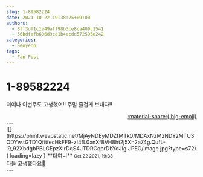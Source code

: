 ```yaml
---
slug: 1-89582224
date: 2021-10-22 19:38:25+09:00
authors:
  - 8ff3df1c1e49aff98b3ce8ca409c1541
  - 56bdfafb606d9ce1b4ecdd572595e242
categories:
  - Seoyeon
tags:
  - Fan Post
---
```


# 1-89582224

<div class="post-container" markdown="1">
<div class="content-container md-sidebar__scrollwrap" markdown="1">

더여나 이번주도 고생했어!! 주말 즐겁게 보내자!!

</div>
</div>

<div style="text-align: right;" markdown="1">
<a href="https://weverse.io/fromis9/fanpost/1-89582224" style="text-align: right;">:material-share:{.big-emoji}</a>
</div>
---

<div class="comments-container md-sidebar__scrollwrap" markdown="1">
<div class="comment" markdown="1">
<div class='id-container' markdown="1">
![](https://phinf.wevpstatic.net/MjAyNDEyMDZfMTk0/MDAxNzMzNDYzMTU3ODYw.tGTD1QfitfecHkFF9-zI4fL0xnXf8VH8ht2j5Xh2a74g.QufL-i9_92XbdgbPBLGEpzXIrDqS4JTDRCqprDbYdJIg.JPEG/image.jpg?type=s72){ loading=lazy }
**<span class="artist">더여니</span>** <small>Oct 22 2021, 19:38</small><br>
</div>
<div class='comment-body' markdown="1">
다들 고생했다요🥳
</div>
</div>
</div>
---
